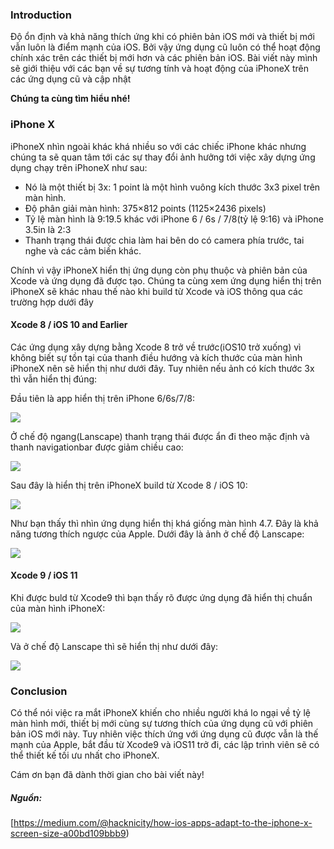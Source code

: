 ### Introduction

Độ ổn định và khả năng thích ứng khi có phiên bản iOS mới và thiết bị mới vẫn luôn là điểm mạnh của iOS. Bởi vậy ứng dụng cũ luôn có thể hoạt động chính xác trên các thiết bị mới hơn và các phiên bản iOS. Bài viết này mình sẽ giới thiệu với các bạn về sự tương tính và hoạt động của iPhoneX trên các ứng dụng cũ và cập nhật

**Chúng ta cùng tìm hiểu nhé!**

### iPhone X

iPhoneX nhìn ngoài khác khá nhiều so với các chiếc iPhone khác nhưng chúng ta sẽ quan tâm tới các sự thay đổi ảnh hưởng tới việc xây dựng ứng dụng chạy trên iPhoneX như sau:

- Nó là một thiết bị 3x: 1 point là một hình vuông kích thước 3x3 pixel trên màn hình.
- Độ phân giải màn hình: 375×812 points (1125×2436 pixels)
- Tỷ lệ màn hình là 9:19.5 khác với iPhone 6 / 6s / 7/8(tỷ lệ 9:16) và iPhone 3.5in là 2:3
- Thanh trạng thái được chia làm hai bên do có camera phía trước, tai nghe và các cảm biến khác.

Chính vì vậy iPhoneX hiển thị ứng dụng còn phụ thuộc và phiên bản của Xcode và ứng dụng đã được tạo. Chúng ta cùng xem ứng dụng hiển thị trên iPhoneX sẽ khác nhau thế nào khi build từ Xcode và iOS thông qua các trường hợp dưới đây

#### Xcode 8 / iOS 10 and Earlier

Các ứng dụng xây dựng bằng Xcode 8 trở về trước(iOS10 trở xuống) vì không biết sự tồn tại của thanh điều hướng và kích thước của màn hình iPhoneX nên sẽ hiển thị như dưới đây. Tuy nhiên nếu ảnh có kích thước 3x thì vẫn hiển thị đúng:

Đầu tiên là app hiển thị trên iPhone 6/6s/7/8:

![](https://images.viblo.asia/8b25af88-55f2-49ba-a0fb-d12b2f271c79.png)

Ở chế độ ngang(Lanscape) thanh trạng thái được ẩn đi theo mặc định và thanh navigationbar được giảm chiều cao:

![](https://images.viblo.asia/0fe12ab8-c57f-4de9-a46c-bd64f2a3f680.png)

Sau đây là hiển thị trên iPhoneX build từ Xcode 8 / iOS 10:

![](https://images.viblo.asia/ffd481b8-f677-4796-9ab7-2e0ad27cc9d0.png)

Như bạn thấy thì nhìn ứng dụng hiển thị khá giống màn hình 4.7. Đây là khả năng tương thích ngược của Apple. Dưới đây là ảnh ở chế độ Lanscape:

![](https://images.viblo.asia/468d7c77-ad45-46f3-ab72-9888029cfa94.png)


#### Xcode 9 / iOS 11

Khi được buld từ Xcode9 thì bạn thấy rõ được ứng dụng đã hiển thị chuẩn của màn hình iPhoneX: 

![](https://images.viblo.asia/bc3a7fe7-e026-4ad4-a5cc-9e1fae51e255.png)

Và ở chế độ Lanscape thì sẽ hiển thị như dưới đây:

![](https://images.viblo.asia/fff808e2-1e01-4cc8-b5c7-8aa67fa469ad.png)

### Conclusion

Có thể nói việc ra mắt iPhoneX khiến cho nhiều người khá lo ngại về tỷ lệ màn hình mới, thiết bị mới cùng sự tương thích của ứng dụng cũ với phiên bản iOS mới này. Tuy nhiên việc thích ứng với ứng dụng cũ được vẫn là thế mạnh của Apple, bắt đầu từ Xcode9 và iOS11 trở đi, các lập trình viên sẽ có thể thiết kế tối ưu nhất cho iPhoneX.

Cám ơn bạn đã dành thời gian cho bài viết này!

##### _Nguồn:_
[https://medium.com/@hacknicity/how-ios-apps-adapt-to-the-iphone-x-screen-size-a00bd109bbb9)